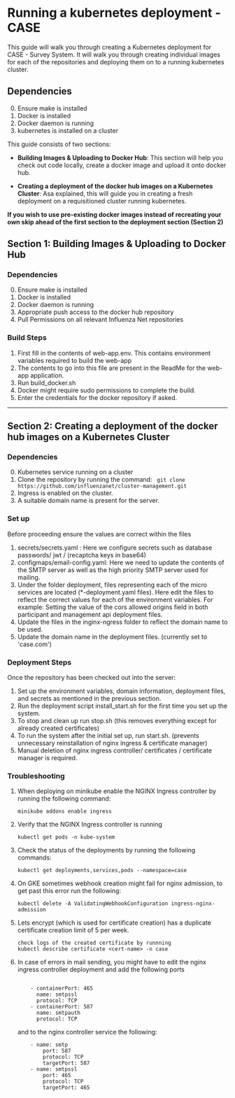  
# Running a kubernetes deployment - CASE

This guide will walk you through creating a Kubernetes deployment for CASE - Survey System. It will walk you through creating individual images for each of the repositories and deploying them on to a running kubernetes cluster.

## Dependencies

0. Ensure make is installed
1. Docker is installed
2. Docker daemon is running
3. kubernetes is installed on a cluster

This guide consists of two sections:

-  **Building Images & Uploading to Docker Hub**: This section will help you check out code locally, create a docker image and upload it onto docker hub.

-  **Creating a deployment of the docker hub images on a Kubernetes Cluster**: Asa explained, this will guide you in creating a fresh deployment on a requisitioned cluster running kubernetes.

**If you wish to use pre-existing docker images instead of recreating your own skip ahead of the first section to the deployment section (Section 2)**

## Section 1: Building Images & Uploading to Docker Hub

### Dependencies

0. Ensure make is installed
1. Docker is installed
2. Docker daemon is running
3. Appropriate push access to the docker hub repository
4. Pull Permissions on all relevant Influenza Net repositories

### Build Steps
1. First fill in the contents of web-app.env. This contains environment variables required to build the web-app
2. The contents to go into this file are present in the ReadMe for the web-app application.
3. Run build_docker.sh
4. Docker might require sudo permissions to complete the build.
5. Enter the credentials for the docker repository if asked.
----------------

## Section 2: **Creating a deployment of the docker hub images on a Kubernetes Cluster**

### Dependencies

0. Kubernetes service running on a cluster
1. Clone the repository by running the command: ``` git clone https://github.com/influenzanet/cluster-management.git```
2. Ingress is enabled on the cluster.
3. A suitable domain name is present for the server.
  
### Set up

 Before proceeding ensure the values are correct within the files

1. secrets/secrets.yaml : Here we configure secrets such as database passwords/ jwt / (recaptcha keys in base64)
2. configmaps/email-config.yaml: Here we need to update the contents of the SMTP server as well as the high priority SMTP server used for mailing.
3. Under the folder deployment, files representing each of the micro services are located (*-deployment.yaml files). Here edit the files to reflect the correct values for each of the environment variables. For example: Setting the value of the cors allowed origins field in both participant and management api deployment files.
4. Update the files in the inginx-ngress folder to reflect the domain name to be used.
5. Update the domain name in the deployment files. (currently set to 'case.com')

### Deployment Steps
Once the repository has been checked out into the server:
1. Set up the environment variables, domain information, deployment files, and secrets as mentioned in the previous section.
2. Run the deployment script install_start.sh for the first time you set up the system.
3. To stop and clean up run stop.sh (this removes everything except for already created certificates)
3. To run the system after the initial set up, run start.sh. (prevents unnecessary reinstallation of nginx ingress & certificate manager)
4. Manual deletion of nginx ingress controller/ certificates / certificate manager is required.

### Troubleshooting

1. When deploying on minikube enable the NGINX Ingress controller by running the following command:
	```
	minikube addons enable ingress
	```
2. Verify that the NGINX Ingress controller is running
	```
	kubectl get pods -n kube-system
	```
3. Check the status of the deployments by running the following commands:
	```
	kubectl get deployments,services,pods --namespace=case
	
	```
4. On GKE sometimes webhook creation might fail for nginx admission, to get past this error run the following:
	```
	kubectl delete -A ValidatingWebhookConfiguration ingress-nginx-admission
	```
5. Lets encrypt (which is used for certificate creation) has a duplicate certificate creation limit of 5 per week. 
	```
	check logs of the created certificate by runnning
	kubectl describe certificate <cert-name> -n case
	```
6. In case of errors in mail sending, you might have to edit the nginx ingress controller deployment and add the following ports
	```

        - containerPort: 465
          name: smtpssl
          protocol: TCP
        - containerPort: 587
          name: smtpauth
          protocol: TCP
	```

	and to the nginx controller service the following: 
	```
		- name: smtp
			port: 587
			protocol: TCP
			targetPort: 587
		- name: smtpssl
			port: 465
			protocol: TCP
			targetPort: 465
	```